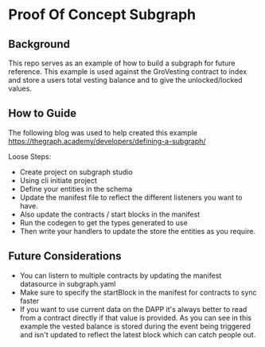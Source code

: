 # Proof Of Concept Subgraph

## Background
This repo serves as an example of how to build a subgraph for future reference. This example is used against the GroVesting contract to index and store a users total vesting balance and to give the unlocked/locked values.

## How to Guide

The following blog was used to help created this example https://thegraph.academy/developers/defining-a-subgraph/

Loose Steps:

- Create project on subgraph studio
- Using cli initiate project
- Define your entities in the schema
- Update the manifest file to reflect the different listeners you want to have.
- Also update the contracts / start blocks in the manifest
- Run the codegen to get the types generated to use
- Then write your handlers to update the store the entities as you require.


## Future Considerations
- You can listern to multiple contracts by updating the manifest datasource in subgraph.yaml
- Make sure to specify the startBlock in the manifest for contracts to sync faster
- If you want to use current data on the DAPP it's always better to read from a contract directly if that value is provided. As you can see in this example the vested balance is stored during the event being triggered and isn't updated to reflect the latest block which can catch people out. 
